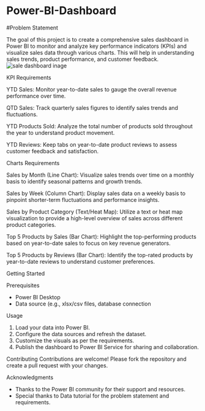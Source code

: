 # Power-BI-Dashboard
#Problem Statement

The goal of this project is to create a comprehensive sales dashboard in Power BI to monitor and analyze key performance indicators (KPIs) and visualize sales data through various charts. This will help in understanding sales trends, product performance, and customer feedback.
![sale dashboard inage](https://github.com/user-attachments/assets/29e49d9a-2293-4b00-96a2-ef161b3ced82)



KPI Requirements

YTD Sales: Monitor year-to-date sales to gauge the overall revenue performance over time.


QTD Sales: Track quarterly sales figures to identify sales trends and fluctuations.

YTD Products Sold: Analyze the total number of products sold throughout the year to understand product movement.

YTD Reviews: Keep tabs on year-to-date product reviews to assess customer feedback and satisfaction.

Charts Requirements

Sales by Month (Line Chart): Visualize sales trends over time on a monthly basis to identify seasonal patterns and growth trends.

Sales by Week (Column Chart): Display sales data on a weekly basis to pinpoint shorter-term fluctuations and performance insights.

Sales by Product Category (Text/Heat Map): Utilize a text or heat map visualization to provide a high-level overview of sales across different product categories.

Top 5 Products by Sales (Bar Chart): Highlight the top-performing products based on year-to-date sales to focus on key revenue generators.

Top 5 Products by Reviews (Bar Chart): Identify the top-rated products by year-to-date reviews to understand customer preferences.

Getting Started

Prerequisites

- Power BI Desktop
- Data source (e.g., xlsx/csv files, database connection

Usage
1. Load your data into Power BI.
2. Configure the data sources and refresh the dataset.
3. Customize the visuals as per the requirements.
4. Publish the dashboard to Power BI Service for sharing and collaboration.

Contributing
Contributions are welcome! Please fork the repository and create a pull request with your changes.

Acknowledgments
- Thanks to the Power BI community for their support and resources.
- Special thanks to Data tutorial for the problem statement and requirements.
